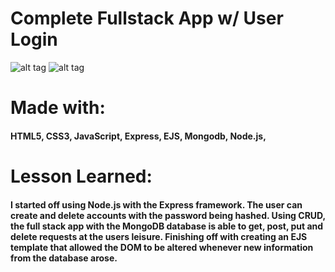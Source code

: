 # Complete Fullstack App w/ User Login

![alt tag](https://i.imgur.com/aTmYC1W.png)
![alt tag](https://i.imgur.com/NIPvkEN.png)

# Made with:
####  HTML5, CSS3, JavaScript, Express, EJS, Mongodb, Node.js, 

# Lesson Learned:
#### I started off using Node.js with the Express framework. The user can create and delete accounts with the password being hashed. Using CRUD, the full stack app with the MongoDB database is able to get, post, put and delete requests at the users leisure. Finishing off with creating an EJS template that allowed the DOM to be altered whenever new information from the database arose.
